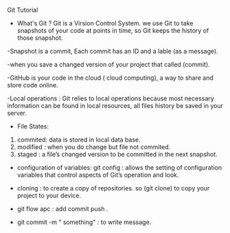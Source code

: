 Git Tutorial 

- What's Git ?
Git is a Virsion Control System.
we use Git to take snapshots of your code at points in time, so Git keeps the history of those snapshot.

-Snapshot is a commit, Each commit has an ID and a lable (as a message).

-when you save a changed version of your project that called (commit).

-GitHub is your code in the cloud ( cloud computing), a way to share and store code online.

-Local operations : Git relies to local operations because most necessary information can be found in local resources, all files history be saved in your server.

- File States:

1. commited: data is stored in local data base.
2. modified : when you do change but file not commited.
3. staged : a file’s changed version to be committed in the next snapshot.

- configuration of variables:
git config : allows the setting of configuration variables that control aspects of Git’s operation and look.

- cloning : to create a copy of repositories.
so (git clone) to copy your project to your device.

- git flow apc : add commit push .
- git commit -m " something" : to write message.
